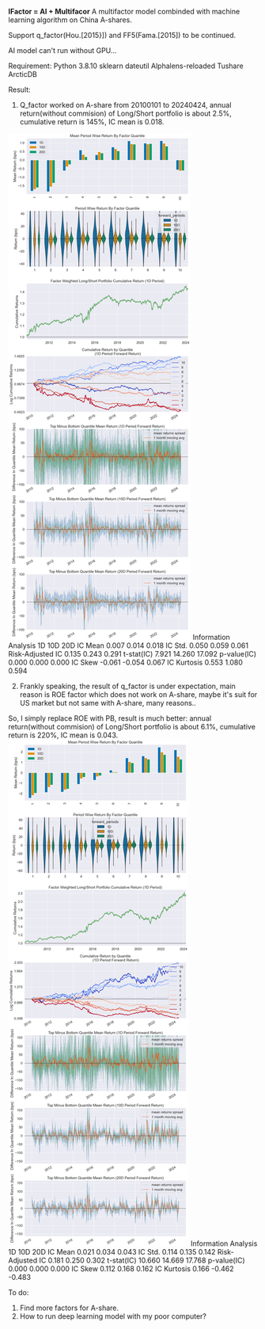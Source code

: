 **IFactor = AI + Multifacor**
A multifactor model combinded with machine learning algorithm on China A-shares.

Support q_factor(Hou.[2015}]) and FF5(Fama.[2015]) to be continued.

AI model can't run without GPU...

Requirement:
Python 3.8.10
sklearn
dateutil
Alphalens-reloaded
Tushare
ArcticDB

Result:

1. Q_factor worked on A-share from 20100101 to 20240424, annual return(without commision) of Long/Short portfolio is about 2.5%, cumulative return is 145%, IC mean is 0.018.

![alt text](<all quantile.png>)
Information Analysis
1D	10D	20D
IC Mean	0.007	0.014	0.018
IC Std.	0.050	0.059	0.061
Risk-Adjusted IC	0.135	0.243	0.291
t-stat(IC)	7.921	14.260	17.092
p-value(IC)	0.000	0.000	0.000
IC Skew	-0.061	-0.054	0.067
IC Kurtosis	0.553	1.080	0.594

2. Frankly speaking, the result of q_factor is under expectation, main reason is ROE factor which does not work on A-share, maybe it's suit for US market but not same with A-share, many reasons..

So, I simply replace ROE with PB, result is much better: annual return(without commision) of Long/Short portfolio is about 6.1%, cumulative return is 220%, IC mean is 0.043.
![alt text](pb.png)
Information Analysis
1D	10D	20D
IC Mean	0.021	0.034	0.043
IC Std.	0.114	0.135	0.142
Risk-Adjusted IC	0.181	0.250	0.302
t-stat(IC)	10.660	14.669	17.768
p-value(IC)	0.000	0.000	0.000
IC Skew	0.112	0.168	0.162
IC Kurtosis	0.166	-0.462	-0.483

To do:
1. Find more factors for A-share.
2. How to run deep learning model with my poor computer?

